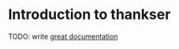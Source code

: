 # Introduction to thankser

TODO: write [great documentation](http://jacobian.org/writing/what-to-write/)
